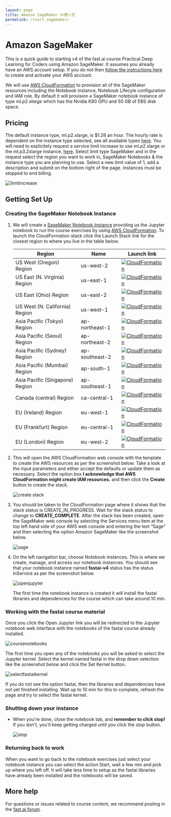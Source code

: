 ```yaml
---
layout: page
title: Amazon SageMaker の使い方
permalink: /start_sagemaker/
---
```

# Amazon SageMaker

This is a quick guide to starting v4 of the fast.ai course Practical Deep Learning for Coders using Amazon SageMaker. It assumes you already have an AWS account setup. If you do not then [follow the instructions here](https://aws.amazon.com/premiumsupport/knowledge-center/create-and-activate-aws-account/) to create and activate your AWS account.

We will use [AWS CloudFormation](https://aws.amazon.com/cloudformation/) to provision all of the SageMaker resources including the Notebook instance, Notebook Lifecyle configuration and IAM role. By default it will provision a SageMaker notebook instance of type *ml.p2.xlarge* which has the Nvidia K80 GPU and 50 GB of EBS disk space.

## Pricing

The default instance type, ml.p2.xlarge, is $1.26 an hour. The hourly rate is dependent on the instance type selected, see all available types [here](https://aws.amazon.com/sagemaker/pricing/). You will need to explicitely request a service limit increase to use ml.p2.xlarge or the ml.p3.2xlarge instance, [here](https://console.aws.amazon.com/support/home#/case/create?issueType=service-limit-increase). Select limit type SageMaker and  in the request select the region you want to work in, SageMaker Notebooks & the instance type you are planning to use. Select a new limit value of 1, add a description and submit on the bottom right of the page. Instances must be stopped to end billing.

 <img alt="limitincrease" src="/images/aws/increase_limit_sagemaker.png" class="screenshot">

## Getting Set Up

### Creating the SageMaker Notebook Instance

1. We will create a [SageMaker Notebook Instance](https://docs.aws.amazon.com/sagemaker/latest/dg/nbi.html) providing us the Jupyter notebook to run the course exercises by using [AWS CloudFormation](https://aws.amazon.com/cloudformation/). To launch the CloudFormation stack click the Launch Stack link for the closest region to where you live in the table below. 

    Region | Name | Launch link
    --- | --- | ---
    US West (Oregon) Region | us-west-2 | [![CloudFormation](/images/aws/cfn-launch-stack.png)](https://us-west-2.console.aws.amazon.com/cloudformation/home?region=us-west-2#/stacks/create/review?filter=active&templateURL=https://fastai-cfn.s3.amazonaws.com/sagemaker-cfn-course-v4.yml&stackName=FastaiSageMakerStack)
    US East (N. Virginia) Region | us-east-1 | [![CloudFormation](/images/aws/cfn-launch-stack.png)](https://us-east-1.console.aws.amazon.com/cloudformation/home?region=us-east-1#/stacks/create/review?filter=active&templateURL=https://fastai-cfn.s3.amazonaws.com/sagemaker-cfn-course-v4.yml&stackName=FastaiSageMakerStack)
    US East (Ohio) Region | us-east-2 | [![CloudFormation](/images/aws/cfn-launch-stack.png)](https://us-east-2.console.aws.amazon.com/cloudformation/home?region=us-east-2#/stacks/create/review?filter=active&templateURL=https://fastai-cfn.s3.amazonaws.com/sagemaker-cfn-course-v4.yml&stackName=FastaiSageMakerStack)
    US West (N. California) Region | us-west-1 | [![CloudFormation](/images/aws/cfn-launch-stack.png)](https://us-west-1.console.aws.amazon.com/cloudformation/home?region=us-west-1#/stacks/create/review?filter=active&templateURL=https://fastai-cfn.s3.amazonaws.com/sagemaker-cfn-course-v4.yml&stackName=FastaiSageMakerStack)    
    Asia Pacific (Tokyo) Region | ap-northeast-1 | [![CloudFormation](/images/aws/cfn-launch-stack.png)](https://ap-northeast-1.console.aws.amazon.com/cloudformation/home?region=ap-northeast-1#/stacks/create/review?filter=active&templateURL=https://fastai-cfn.s3.amazonaws.com/sagemaker-cfn-course-v4.yml&stackName=FastaiSageMakerStack)
    Asia Pacific (Seoul) Region | ap-northeast-2 | [![CloudFormation](/images/aws/cfn-launch-stack.png)](https://ap-northeast-2.console.aws.amazon.com/cloudformation/home?region=ap-northeast-2#/stacks/create/review?filter=active&templateURL=https://fastai-cfn.s3.amazonaws.com/sagemaker-cfn-course-v4.yml&stackName=FastaiSageMakerStack)
    Asia Pacific (Sydney) Region | ap-southeast-2 | [![CloudFormation](/images/aws/cfn-launch-stack.png)](https://ap-southeast-2.console.aws.amazon.com/cloudformation/home?region=ap-southeast-2#/stacks/create/review?filter=active&templateURL=https://fastai-cfn.s3.amazonaws.com/sagemaker-cfn-course-v4.yml&stackName=FastaiSageMakerStack)
    Asia Pacific (Mumbai) Region | ap-south-1 | [![CloudFormation](/images/aws/cfn-launch-stack.png)](https://ap-south-1.console.aws.amazon.com/cloudformation/home?region=ap-south-1#/stacks/create/review?filter=active&templateURL=https://fastai-cfn.s3.amazonaws.com/sagemaker-cfn-course-v4.yml&stackName=FastaiSageMakerStack) 
    Asia Pacific (Singapore) Region | ap-southeast-1 | [![CloudFormation](/images/aws/cfn-launch-stack.png)](https://ap-southeast-1.console.aws.amazon.com/cloudformation/home?region=ap-southeast-1#/stacks/create/review?filter=active&templateURL=https://fastai-cfn.s3.amazonaws.com/sagemaker-cfn-course-v4.yml&stackName=FastaiSageMakerStack)           
    Canada (central) Region | ca-central-1 | [![CloudFormation](/images/aws/cfn-launch-stack.png)](https://ca-central-1.console.aws.amazon.com/cloudformation/home?region=ca-central-1#/stacks/create/review?filter=active&templateURL=https://fastai-cfn.s3.amazonaws.com/sagemaker-cfn-course-v4.yml&stackName=FastaiSageMakerStack)       
    EU (Ireland) Region | eu-west-1 | [![CloudFormation](/images/aws/cfn-launch-stack.png)](https://eu-west-1.console.aws.amazon.com/cloudformation/home?region=eu-west-1#/stacks/create/review?filter=active&templateURL=https://fastai-cfn.s3.amazonaws.com/sagemaker-cfn-course-v4.yml&stackName=FastaiSageMakerStack)
    EU (Frankfurt) Region | eu-central-1 | [![CloudFormation](/images/aws/cfn-launch-stack.png)](https://eu-central-1.console.aws.amazon.com/cloudformation/home?region=eu-central-1#/stacks/create/review?filter=active&templateURL=https://fastai-cfn.s3.amazonaws.com/sagemaker-cfn-course-v4.yml&stackName=FastaiSageMakerStack)
    EU (London) Region | eu-west-2 | [![CloudFormation](/images/aws/cfn-launch-stack.png)](https://eu-west-2.console.aws.amazon.com/cloudformation/home?region=eu-west-2#/stacks/create/review?filter=active&templateURL=https://fastai-cfn.s3.amazonaws.com/sagemaker-cfn-course-v4.yml&stackName=FastaiSageMakerStack)    

1. This will open the AWS CloudFormation web console with the template to create the AWS resources as per the screenshot below. Take a look at the input parameters and either accept the defaults or update them as necessary. Select the option box **I acknowledge that AWS CloudFormation might create IAM resources.** and then click the **Create** button to create the stack.

    <img alt="create stack" src="/images/sagemaker/create_stack.png" class="screenshot">


1. You should be taken to the CloudFormation page where it shows that the stack status is CREATE_IN_PROGRESS. Wait for the stack status to change to **CREATE_COMPLETE**. After the stack has been created, open the SageMaker web console by selecting the Services menu item at the top left hand side of your AWS web console and entering the text “Sage” and then selecting the option Amazon SageMaker like the screenshot below.

   <img alt="sage" src="/images/sagemaker/01.png" class="screenshot">

1. On the left navigation bar, choose Notebook instances. This is where we create, manage, and access our notebook instances. You should see that your notebook instance named **fastai-v4** status has the status InService as per the screenshot below.

   <img alt="openjupyter" src="/images/sagemaker/open_juypter.png" class="screenshot">
   
   The first time the notebook instance is created it will install the fastai libraries and dependencies for the course which can take around 10 min.
   
### Working with the fastai course material

Once you click the Open Jupyter link you will be redirected to the Jupyter notebook web interface with the notebooks of the fastai course already installed.

<img alt="coursenotebooks" src="/images/sagemaker/course_notebooks.png" class="screenshot">

The first time you open any of the notebooks you will be asked to select the Jupyter kernel. Select the kernel named fastai in the drop down selection like the screenshot below and click the Set Kernel button.

<img alt="selectfastaikernel" src="/images/sagemaker/selectkernel.png" class="screenshot">

If you do not see the option fastai, then the libraries and dependencies have not yet finished installing. Wait up to 10 min for this to complete, refresh the page and try to select the fastai kernel.

### Shutting down your instance

- When you're done, close the notebook tab, and **remember to click stop!** If you don't, you'll keep getting charged until you click the *stop* button.

    <img alt="stop" src="/images/sagemaker/stop_instance.png" class="screenshot">


### Returning back to work

When you want to go back to the notebook exercises just select your notebook instance you can select the action Start, wait a few min and pick up where you left off. It will take less time to setup as the fastai libraries have already been installed and the notebooks will be saved.


## More help

For questions or issues related to course content, we recommend posting in the [fast.ai forum](http://forums.fast.ai/).

